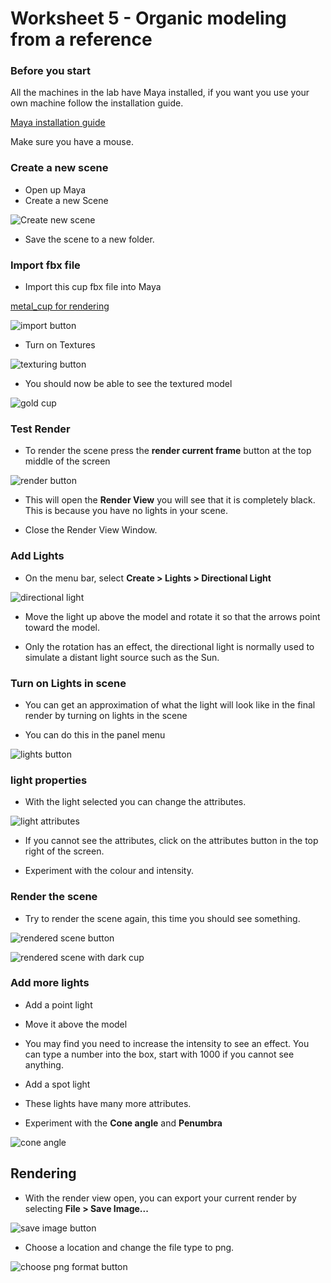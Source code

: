 # Worksheet 5 - Organic modeling from a reference

### Before you start

All the machines in the lab have Maya installed, if you want you use your own machine follow the installation guide.

[Maya installation guide](https://www.uwe.ac.uk/study/it-services/software/specialist-software#autodesk_maya)

Make sure you have a mouse.

### Create a new scene

- Open up Maya
- Create a new Scene

![Create new scene](images/worksheet_1/new_scene.jpg)

- Save the scene to a new folder.

### Import fbx file

- Import this cup fbx file into Maya

[metal_cup for rendering](./assets_for_worksheets/tropy_for_rendering.fbx)

![import button](images/worksheet_1/import.jpg)

- Turn on Textures

![texturing button](images/worksheet_1/textureing.jpg)
	
- You should now be able to see the textured model

![gold cup](images/worksheet_1/gold_cup.jpg)
	
### Test Render

- To render the scene press the **render current frame** button at the top middle of the screen

![render button](images/worksheet_1/render.jpg)

- This will open the **Render View** you will see that it is completely black. This is because you have no lights in your scene.

- Close the Render View Window.

### Add Lights

- On the menu bar, select **Create > Lights > Directional Light**

![directional light](images/worksheet_1/directional_light.jpg)
	
- Move the light up above the model and rotate it so that the arrows point toward the model.

- Only the rotation has an effect, the directional light is normally used to simulate a distant light source such as the Sun.

### Turn on Lights in scene

- You can get an approximation of what the light will look like in the final render by turning on lights in the scene

- You can do this in the panel menu

![lights button](images/worksheet_1/turn_on_lights.jpg)

### light properties

- With the light selected you can change the attributes.

![light attributes](images/worksheet_1/light_attributes.jpg)
	
- If you cannot see the attributes, click on the attributes button in the top right of the screen.

- Experiment with the colour and intensity.

### Render the scene

- Try to render the scene again, this time you should see something.

![rendered scene button](images/worksheet_1/render.jpg)

![rendered scene with dark cup](images/worksheet_1/render_with_light.jpg)
	
### Add more lights

- Add a point light
- Move it above the model
- You may find you need to increase the intensity to see an effect. You can type a number into the box, start with 1000 if you cannot see anything.

- Add a spot light
- These lights have many more attributes.
- Experiment with the **Cone angle** and **Penumbra**

![cone angle](images/worksheet_1/cone_angle.jpg)

## Rendering

 - With the render view open, you can export your current render by selecting **File > Save Image...**
 
![save image button](images/worksheet_1/save_image.jpg)
	
- Choose a location and change the file type to png.

![choose png format button](images/worksheet_1/file_type.jpg)
	
